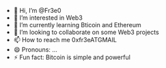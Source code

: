 - 👋 Hi, I’m @Fr3e0
- 👀 I’m interested in Web3
- 🌱 I’m currently learning Bticoin and Ethereum
- 💞️ I’m looking to collaborate on some Web3 projects
- 📫 How to reach me 0xfr3eATGMAIL
- 😄 Pronouns: ...
- ⚡ Fun fact: Bitcoin is simple and powerful

<!---
Fr3e0/Fr3e0 is a ✨ special ✨ repository because its `README.md` (this file) appears on your GitHub profile.
You can click the Preview link to take a look at your changes.
--->
